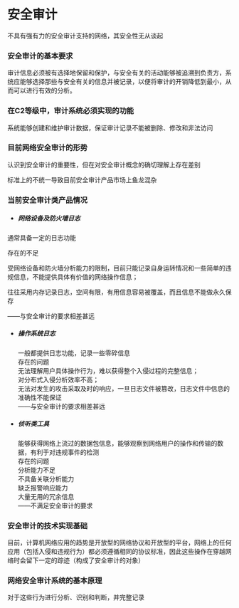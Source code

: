# 安全审计

不具有强有力的安全审计支持的网络，其安全性无从谈起

### 安全审计的基本要求

审计信息必须被有选择地保留和保护，与安全有关的活动能够被追溯到负责方，系统应能够选择那些与安全有关的信息并被记录，以便将审计的开销降低到最小，从而可以进行有效的分析。

### 在C2等级中，审计系统必须实现的功能

系统能够创建和维护审计数据，保证审计记录不能被删除、修改和非法访问

### 目前网络安全审计的形势

认识到安全审计的重要性，但在对安全审计概念的确切理解上存在差别

标准上的不统一导致目前安全审计产品市场上鱼龙混杂

### 当前安全审计类产品情况

* ##### 网络设备及防火墙日志

通常具备一定的日志功能

存在的不足

受网络设备和防火墙分析能力的限制，目前只能记录自身运转情况和一些简单的违规信息，不能提供具体有价值的网络操作信息；

往往采用内存记录日志，空间有限，有用信息容易被覆盖，而且信息不能做永久保存

——与安全审计的要求相差甚远

* ##### 操作系统日志

  一般都提供日志功能，记录一些零碎信息  
  存在的问题  
  无法理解用户具体操作行为，难以获得整个入侵过程的完整信息；  
  对分布式入侵分析效率不高；  
  无法对发生的攻击采取及时的响应，一旦日志文件被篡改，日志文件中信息的准确性不能保证  
  ——与安全审计的要求相差甚远

* ##### 侦听类工具

  能够获得网络上流过的数据包信息，能够观察到网络用户的操作和传输的数据，有利于对违规事件的检测  
  存在的问题  
  分析能力不足  
  不具备关联分析能力  
  缺乏报警响应能力  
  大量无用的冗余信息  
  ——不满足安全审计的要求

### 安全审计的技术实现基础

目前，计算机网络应用的趋势是开放型的网络协议和开放型的平台，网络上的任何应用（包括入侵和违规行为）都必须遵循相同的协议标准，因此这些操作在穿越网络时会留下一定的踪迹（构成了安全审计的对象）

### 网络安全审计系统的基本原理

对于这些行为进行分析、识别和判断，并完整记录





